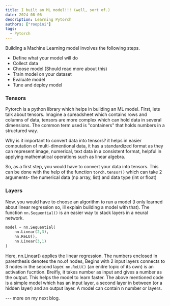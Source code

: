 ```yaml
---
title: I built an ML model!!! (well, sort of.)
date: 2024-08-06
description: Learning Pytorch
authors: ["roopini"]
tags:
  - Pytorch
---
```

Building a Machine Learning model involves the following steps. 
- Define what your model will do
- Collect data
- Choose model (Should read more about this)
- Train model on your dataset
- Evaluate model
- Tune and deploy model

### Tensors
Pytorch is a python library which helps in building an ML model. 
FIrst, lets talk about tensors. Imagine a spreadsheet which contains rows and columns of data, tensors are more complex which can hold data in several dimensions. The common term used is "containers" that holds numbers in a structured way. 

Why is it important to convert data into tensors? it helps in easier computation of multi-dimentional data, it has a standardized format as they can represent image, numerical, text data in a consistent format, helpful in applying mathematical operations such as linear algebra. 

So, as a first step, you would have to convert your data into tensors. This can be done with the help of the function `torch.tensor()` which can take 2 arguments- the numerical data (np array, list) and data type (int or float) 

### Layers 
Now, you would have to choose an algorithm to run a model (I only learned about linear regression so, ill explain building a model with that). The function `nn.Sequential()` is an easier way to stack layers in a neural network. 
```python
model = nn.Sequential(
    nn.Linear(2,3),
    nn.ReLU(),
    nn.Linear(3,1)
)
```

Here, nn.Linear() applies the linear regression. The numbers enclosed in parenthesis denotes the no.of nodes, Begins with 2 input layers connects to 3 nodes in the second layer. `nn.ReLU()` (an enitre topic of its own) is an activation fucntion. Breifly, it takes number as input and gives a number as the output. This helps the model to learn faster. The above mentioned code is a simple model which has an input layer, a second layer in between (or a hidden layer) and an output layer. A model can contain n number or layers. 

--- more on my next blog. 
